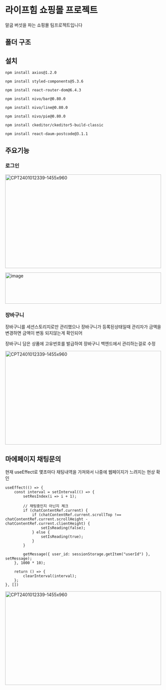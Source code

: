 # 라이프힘 쇼핑몰 프로젝트
말굽 버섯을 파는 쇼핑몰 팀프로젝트입니다

## 폴더 구조

## 설치
```
npm install axios@1.2.0
```
```
npm install styled-components@5.3.6
```
```
npm install react-router-dom@6.4.3
```
```
npm install nivo/bar@0.80.0
```
```
npm install nivo/line@0.80.0
```
```
npm install nivo/pie@0.80.0
```
```
npm install ckeditor/ckeditor5-build-classic
```
```
npm install react-daum-postcode@3.1.1
```

## 주요기능

### 로그인

<p>
  <img src="https://github.com/koreaCoren/shop-frontend/assets/92096968/7373debe-4831-4bd1-900c-c02f44b7885b" alt="CPT2401012339-1455x960" width="500" height="300">
</p>

<p>
  <img src="https://github.com/koreaCoren/shop-frontend/assets/92096968/916cb751-cbb3-4354-8593-655a30a8ecb1" alt="image" width="500" height="100">
</p>

### 장바구니

장바구니를 세션스토리지로만 관리했으나 장바구니가 등록된상태일때 관리자가 금액을 변경하면 금액이 변동 되지않는게 확인되어

장바구니 담은 상품에 고유번호를 발급하여 장바구니 백엔드에서 관리하는걸로 수정

<p>
  <img src="https://github.com/koreaCoren/shop-frontend/assets/92096968/a62ea289-c147-411e-b681-9086ada91307" alt="CPT2401012339-1455x960" width="500" height="300">
</p>

## 마에페이지 채팅문의

현재 useEffect로 몇초마다 채팅내역을 가져와서 나중에 웹페이지가 느려지는 현상 확인

    useEffect(() => {
        const interval = setInterval(() => {
            setResIndex(i => i + 1);

            // 채팅중인지 아닌지 체크
            if (chatContentRef.current) {
                if (chatContentRef.current.scrollTop !== chatContentRef.current.scrollHeight - chatContentRef.current.clientHeight) {
                    setIsReading(false);
                } else {
                    setIsReading(true);
                }
            }

            getMessage({ user_id: sessionStorage.getItem("userId") }, setMessage);
        }, 1000 * 10);

        return () => {
            clearInterval(interval);
        };
    }, [])

<p>
  <img src="https://github.com/koreaCoren/shop-frontend/assets/92096968/514e5b6c-db2d-4e69-b98e-f39a6c1c8956" alt="CPT2401012339-1455x960" width="500" height="300">
</p>
